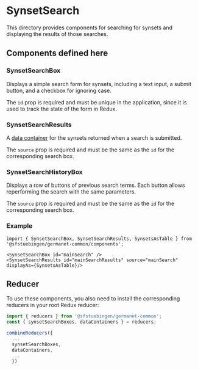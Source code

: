 # SynsetSearch

This directory provides components for searching for synsets and
displaying the results of those searches.

## Components defined here

### SynsetSearchBox

Displays a simple search form for synsets, including a text input, a
submit button, and a checkbox for ignoring case.

The `id` prop is required and must be unique in the application, since
it is used to track the state of the form in Redux.

### SynsetSearchResults

A [data container](../DataContainer) for the synsets returned when a
search is submitted.

The `source` prop is required and must be the same as the `id` for the
corresponding search box.

### SynsetSearchHistoryBox

Displays a row of buttons of previous search terms. Each button allows
reperforming the search with the same parameters. 

The `source` prop is required and must be the same as the `id` for the
corresponding search box.

### Example

```
import { SynsetSearchBox, SynsetSearchResults, SynsetsAsTable } from '@sfstuebingen/germanet-common/components';

<SynsetSearchBox id="mainSearch" />
<SynsetSearchResults id="mainSearchResults" source="mainSearch" displayAs={SynsetsAsTable}/>
```

## Reducer

To use these components, you also need to install the corresponding
reducers in your root Redux reducer: 
```javascript
import { reducers } from '@sfstuebingen/germanet-common';
const { synsetSearchBoxes, dataContainers } = reducers;

combineReducers({
  ...
  synsetSearchBoxes,
  dataContainers,
  ...
  })
```

